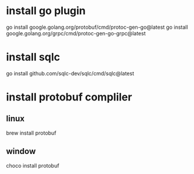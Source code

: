 # install go plugin

go install google.golang.org/protobuf/cmd/protoc-gen-go@latest
go install google.golang.org/grpc/cmd/protoc-gen-go-grpc@latest

# install sqlc

go install github.com/sqlc-dev/sqlc/cmd/sqlc@latest

# install protobuf compliler

## linux

brew install protobuf

## window

choco install protobuf
